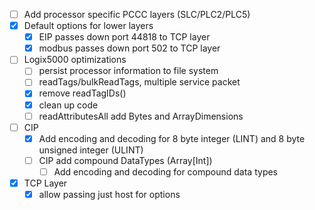 - [ ] Add processor specific PCCC layers (SLC/PLC2/PLC5)
- [X] Default options for lower layers
  - [X] EIP passes down port 44818 to TCP layer
  - [X] modbus passes down port 502 to TCP layer
- [ ] Logix5000 optimizations
  - [ ] persist processor information to file system
  - [ ] readTags/bulkReadTags, multiple service packet
  - [X] remove readTagIDs()
  - [X] clean up code
  - [ ] readAttributesAll add Bytes and ArrayDimensions
- [ ] CIP
  - [X] Add encoding and decoding for 8 byte integer (LINT) and 8 byte unsigned integer (ULINT)
  - [ ] CIP add compound DataTypes (Array[Int])
    - [ ] Add encoding and decoding for compound data types
- [X] TCP Layer
  - [X] allow passing just host for options